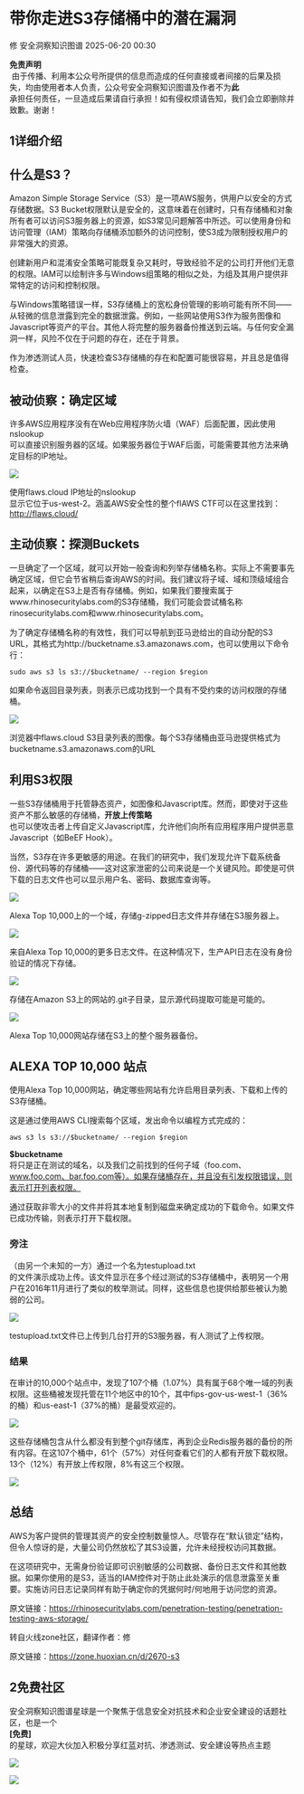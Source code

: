 #  带你走进S3存储桶中的潜在漏洞  
修  安全洞察知识图谱   2025-06-20 00:30  
  
**免责声明**  
 由于传播、利用本公众号所提供的信息而造成的任何直接或者间接的后果及损失，均由使用者本人负责，公众号安全洞察知识图谱及作者不为**此**  
承担任何责任，一旦造成后果请自行承担！如有侵权烦请告知，我们会立即删除并致歉。谢谢！  
## 1详细介绍  
## 什么是S3？  
  
Amazon Simple Storage Service（S3）是一项AWS服务，供用户以安全的方式存储数据。S3 Bucket权限默认是安全的，这意味着在创建时，只有存储桶和对象所有者可以访问S3服务器上的资源，如S3常见问题解答中所述。可以使用身份和访问管理（IAM）策略向存储桶添加额外的访问控制，使S3成为限制授权用户的非常强大的资源。  
  
创建新用户和混淆安全策略可能既复杂又耗时，导致经验不足的公司打开他们无意的权限。IAM可以绘制许多与Windows组策略的相似之处，为组及其用户提供非常特定的访问和控制权限。  
  
与Windows策略错误一样，S3存储桶上的宽松身份管理的影响可能有所不同——从轻微的信息泄露到完全的数据泄露。例如，一些网站使用S3作为服务图像和Javascript等资产的平台。其他人将完整的服务器备份推送到云端。与任何安全漏洞一样，风险不仅在于问题的存在，还在于背景。  
  
作为渗透测试人员，快速检查S3存储桶的存在和配置可能很容易，并且总是值得检查。  
## 被动侦察：确定区域  
  
许多AWS应用程序没有在Web应用程序防火墙（WAF）后面配置，因此使用nslookup  
可以直接识别服务器的区域。如果服务器位于WAF后面，可能需要其他方法来确定目标的IP地址。  
  
![](https://mmbiz.qpic.cn/sz_mmbiz_png/PDVoxXx6Rh8Kr7lOLA2RzmhJO1cldicRm9f1Unjt4iceZj6INDFR754EU7GYDIzhjTpUlHibaatHKfnnPP5SJ8hwA/640?wx_fmt=png&from=appmsg "")  
  
使用flaws.cloud IP地址的nslookup  
显示它位于us-west-2。涵盖AWS安全性的整个flAWS CTF可以在这里找到：http://flaws.cloud/  
## 主动侦察：探测Buckets  
  
一旦确定了一个区域，就可以开始一般查询和列举存储桶名称。实际上不需要事先确定区域，但它会节省稍后查询AWS的时间。我们建议将子域、域和顶级域组合起来，以确定在S3上是否有存储桶。例如，如果我们要搜索属于www.rhinosecuritylabs.com的S3存储桶，我们可能会尝试桶名称rinosecuritylabs.com和www.rhinosecuritylabs.com。  
  
为了确定存储桶名称的有效性，我们可以导航到亚马逊给出的自动分配的S3 URL，其格式为http://bucketname.s3.amazonaws.com，也可以使用以下命令行：  
```
sudo aws s3 ls s3://$bucketname/ --region $region
```  
  
如果命令返回目录列表，则表示已成功找到一个具有不受约束的访问权限的存储桶。  
  
![](https://mmbiz.qpic.cn/sz_mmbiz_png/PDVoxXx6Rh8Kr7lOLA2RzmhJO1cldicRmkZoj2xvLiaGp5e73zDsyIL8EL42GzBqpEwr6pRaWnc529MXM1Z5PATQ/640?wx_fmt=png&from=appmsg "")  
  
浏览器中flaws.cloud S3目录列表的图像。每个S3存储桶由亚马逊提供格式为bucketname.s3.amazonaws.com的URL  
## 利用S3权限  
  
一些S3存储桶用于托管静态资产，如图像和Javascript库。然而，即使对于这些资产不那么敏感的存储桶，**开放上传策略**  
也可以使攻击者上传自定义Javascript库，允许他们向所有应用程序用户提供恶意Javascript（如BeEF Hook）。  
  
当然，S3存在许多更敏感的用途。在我们的研究中，我们发现允许下载系统备份、源代码等的存储桶——这对这家泄密的公司来说是一个关键风险。即使是可供下载的日志文件也可以显示用户名、密码、数据库查询等。  
  
![](https://mmbiz.qpic.cn/sz_mmbiz_png/PDVoxXx6Rh8Kr7lOLA2RzmhJO1cldicRmiadZ2S91FfLJdYybrhut0dEvkMDIaTJoSe2icolib12xpYibtteVMv6FYw/640?wx_fmt=png&from=appmsg "")  
  
Alexa Top 10,000上的一个域，存储g-zipped日志文件并存储在S3服务器上。  
  
![](https://mmbiz.qpic.cn/sz_mmbiz_png/PDVoxXx6Rh8Kr7lOLA2RzmhJO1cldicRmrIXrLxHIkkjfwCz0jNNkyZSPxYvrChmAeic03r4CQGHvbZFLDiaS6hEQ/640?wx_fmt=png&from=appmsg "")  
  
来自Alexa Top 10,000的更多日志文件。在这种情况下，生产API日志在没有身份验证的情况下存储。  
  
![](https://mmbiz.qpic.cn/sz_mmbiz_png/PDVoxXx6Rh8Kr7lOLA2RzmhJO1cldicRm68fHZ27C9lARzaQJ9m9XTibSht4pBeyAsk5WbbVC7j6CEL9B09CiaVQA/640?wx_fmt=png&from=appmsg "")  
  
存储在Amazon S3上的网站的.git子目录，显示源代码提取可能是可能的。  
  
![](https://mmbiz.qpic.cn/sz_mmbiz_png/PDVoxXx6Rh8Kr7lOLA2RzmhJO1cldicRmcDRJKShwUcrqjNcGsiaeYleBicLe4kRDypTgyOCxpnXHe1ZslT3hwUMw/640?wx_fmt=png&from=appmsg "")  
  
Alexa Top 10,000网站存储在S3上的整个服务器备份。  
## ALEXA TOP 10,000 站点  
  
使用Alexa Top 10,000网站，确定哪些网站有允许启用目录列表、下载和上传的S3存储桶。  
  
这是通过使用AWS CLI搜索每个区域，发出命令以编程方式完成的：  
```
aws s3 ls s3://$bucketname/ --region $region
```  
  
**$bucketname**  
将只是正在测试的域名，以及我们之前找到的任何子域（foo.com、www.foo.com、bar.foo.com等）。如果存储桶存在，并且没有引发权限错误，则表示打开列表权限。  
  
通过获取非零大小的文件并将其本地复制到磁盘来确定成功的下载命令。如果文件已成功传输，则表示打开下载权限。  
### 旁注  
  
（由另一个未知的一方）通过一个名为testupload.txt  
的文件演示成功上传。该文件显示在多个经过测试的S3存储桶中，表明另一个用户在2016年11月进行了类似的枚举测试。同样，这些信息也提供给那些被认为脆弱的公司。  
  
  
![](https://mmbiz.qpic.cn/sz_mmbiz_png/PDVoxXx6Rh8Kr7lOLA2RzmhJO1cldicRm48XzqcrUZRClcP7KhSFkZD7k47yqHUfPv1ibK9XW7RbnbXsyD7JMdgw/640?wx_fmt=png&from=appmsg "")  
  
testupload.txt文件已上传到几台打开的S3服务器，有人测试了上传权限。  
### 结果  
  
在审计的10,000个站点中，发现了107个桶（1.07%）具有属于68个唯一域的列表权限。这些桶被发现托管在11个地区中的10个，其中fips-gov-us-west-1（36%的桶）和us-east-1（37%的桶）是最受欢迎的。  
  
![](https://mmbiz.qpic.cn/sz_mmbiz_png/PDVoxXx6Rh8Kr7lOLA2RzmhJO1cldicRmLbtKsiboNIYarFCNn1HQs6ytv6oWmNqTPzwWia2icAnwibgxHHykSAjKJg/640?wx_fmt=png&from=appmsg "")  
  
这些存储桶包含从什么都没有到整个git存储库，再到企业Redis服务器的备份的所有内容。在这107个桶中，61个（57%）对任何查看它们的人都有开放下载权限。13个（12%）有开放上传权限，8%有这三个权限。  
  
  
![](https://mmbiz.qpic.cn/sz_mmbiz_png/PDVoxXx6Rh8Kr7lOLA2RzmhJO1cldicRmyR5nINJIGbc6jBT5U8Z6rH81NuooAhbA0WNoS7Diam0VJQpdMjVHREg/640?wx_fmt=png&from=appmsg "")  
## 总结  
  
AWS为客户提供的管理其资产的安全控制数量惊人。尽管存在“默认锁定”结构，但令人惊讶的是，大量公司仍然放松了其S3设置，允许未经授权访问其数据。  
  
在这项研究中，无需身份验证即可识别敏感的公司数据、备份日志文件和其他数据。如果你使用的是S3，适当的IAM控件对于防止此处演示的信息泄露至关重要。实施访问日志记录同样有助于确定你的凭据何时/何地用于访问您的资源。  
  
原文链接：https://rhinosecuritylabs.com/penetration-testing/penetration-testing-aws-storage/  
  
转自火线zone社区，翻译作者：修  
  
原文链接：https://zone.huoxian.cn/d/2670-s3  
## 2免费社区  
  
安全洞察知识图谱星球是一个聚焦于信息安全对抗技术和企业安全建设的话题社区，也是一个  
**[免费]**  
的星球，欢迎大伙加入积极分享红蓝对抗、渗透测试、安全建设等热点主题  
  
  
![](https://mmbiz.qpic.cn/sz_mmbiz_jpg/PDVoxXx6Rh8aia4mibs0I8I42MrYYOSE2DVEpVpPHvxufMGR0yufpgouwIXEl7H5eLm0MgolGFQMDFIrKLTxaYIQ/640?wx_fmt=other&from=appmsg&wxfrom=5&wx_lazy=1&wx_co=1&tp=webp "")  
  
![](https://mmbiz.qpic.cn/sz_mmbiz_jpg/PDVoxXx6Rh8Kr7lOLA2RzmhJO1cldicRmWUn2F8mvrWKoRgICibfwoemQVUcGhDibiaMDfQEg5cSEbEr6AsoESggeg/640?wx_fmt=jpeg&from=appmsg "")  
  

